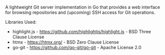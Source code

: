 A lightweight Git server implementation in Go that provides a web interface for browsing repositories and (upcoming) SSH access for Git operations.

Libraries Used:
- highlight.js - https://github.com/highlightjs/highlight.js - BSD Three Clause License
- htmx - https://htmx.org/ - BSD Zero Clause License
- go-git - https://github.com/go-git/go-git - Apache License 2.0
